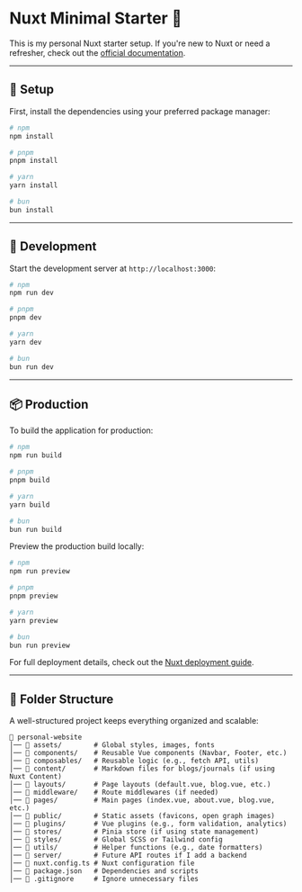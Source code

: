 # **Nuxt Minimal Starter** 🚀

This is my personal Nuxt starter setup. If you're new to Nuxt or need a refresher, check out the [official documentation](https://nuxt.com/docs/getting-started/introduction).

---

## **🔧 Setup**

First, install the dependencies using your preferred package manager:

```bash
# npm
npm install

# pnpm
pnpm install

# yarn
yarn install

# bun
bun install
```

---

## **🚀 Development**

Start the development server at `http://localhost:3000`:

```bash
# npm
npm run dev

# pnpm
pnpm dev

# yarn
yarn dev

# bun
bun run dev
```

---

## **📦 Production**

To build the application for production:

```bash
# npm
npm run build

# pnpm
pnpm build

# yarn
yarn build

# bun
bun run build
```

Preview the production build locally:

```bash
# npm
npm run preview

# pnpm
pnpm preview

# yarn
yarn preview

# bun
bun run preview
```

For full deployment details, check out the [Nuxt deployment guide](https://nuxt.com/docs/getting-started/deployment).

---

## **📁 Folder Structure**

A well-structured project keeps everything organized and scalable:

```
📂 personal-website
│── 📂 assets/        # Global styles, images, fonts
│── 📂 components/    # Reusable Vue components (Navbar, Footer, etc.)
│── 📂 composables/   # Reusable logic (e.g., fetch API, utils)
│── 📂 content/       # Markdown files for blogs/journals (if using Nuxt Content)
│── 📂 layouts/       # Page layouts (default.vue, blog.vue, etc.)
│── 📂 middleware/    # Route middlewares (if needed)
│── 📂 pages/         # Main pages (index.vue, about.vue, blog.vue, etc.)
│── 📂 public/        # Static assets (favicons, open graph images)
│── 📂 plugins/       # Vue plugins (e.g., form validation, analytics)
│── 📂 stores/        # Pinia store (if using state management)
│── 📂 styles/        # Global SCSS or Tailwind config
│── 📂 utils/         # Helper functions (e.g., date formatters)
│── 📂 server/        # Future API routes if I add a backend
│── 📜 nuxt.config.ts # Nuxt configuration file
│── 📜 package.json   # Dependencies and scripts
│── 📜 .gitignore     # Ignore unnecessary files
```
